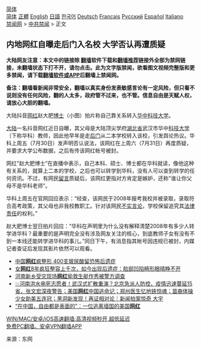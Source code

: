  <!-- 面包屑导航 --> <div class="breadcrumb"><!-- GTranslate: https://gtranslate.io/ -->  <div class="switcher notranslate">  <div class="selected">  <a href="#" onclick="return false;"> 简体</a>  </div>  <div class="option">  <a href="https://www.bannedbook.org" onclick="doGTranslate('zh-CN|zh-CN');jQuery('div.switcher div.selected a').html(jQuery(this).html());return false;" title="简体中文" class="nturl selected"> 简体</a>  <a href="https://www.bannedbook.org/zh-tw/" onclick="doGTranslate('zh-CN|zh-TW');jQuery('div.switcher div.selected a').html(jQuery(this).html());return false;" title="繁體中文" class="nturl"> 正體</a>  <a href="https://www.bannedbook.org/en/" onclick="doGTranslate('zh-CN|en');jQuery('div.switcher div.selected a').html(jQuery(this).html());return false;" title="English" class="nturl"> English</a>  <a href="https://www.bannedbook.org/ja/" onclick="doGTranslate('zh-CN|ja');jQuery('div.switcher div.selected a').html(jQuery(this).html());return false;" title="日本語" class="nturl"> 日語</a>  <a href="https://www.bannedbook.org/ko/" onclick="doGTranslate('zh-CN|ko');jQuery('div.switcher div.selected a').html(jQuery(this).html());return false;" title="한국어" class="nturl"> 한국어</a>  <a href="https://www.bannedbook.org/de/" onclick="doGTranslate('zh-CN|de');jQuery('div.switcher div.selected a').html(jQuery(this).html());return false;" title="Deutsch" class="nturl"> Deutsch</a>  <a href="https://www.bannedbook.org/fr/" onclick="doGTranslate('zh-CN|fr');jQuery('div.switcher div.selected a').html(jQuery(this).html());return false;" title="Français" class="nturl"> Français</a>  <a href="https://www.bannedbook.org/ru/" onclick="doGTranslate('zh-CN|ru');jQuery('div.switcher div.selected a').html(jQuery(this).html());return false;" title="Русский" class="nturl"> Русский</a>  <a href="https://www.bannedbook.org/es/" onclick="doGTranslate('zh-CN|es');jQuery('div.switcher div.selected a').html(jQuery(this).html());return false;" title="Español" class="nturl"> Español</a>  <a href="https://www.bannedbook.org/it/" onclick="doGTranslate('zh-CN|it');jQuery('div.switcher div.selected a').html(jQuery(this).html());return false;" title="Italiano" class="nturl"> Italiano</a>  </div>  </div>      <div class='breadcrumb-sub'><!-- Breadcrumb NavXT 6.3.0 --> <a href="https://www.bannedbook.org/" class="home">禁闻网</a> &gt; <a href="https://www.bannedbook.org/bnews/cbnews/" class="category">中共禁闻</a> &gt; 正文</div></div><h2>内地网红自曝走后门入名校 大学否认再遭质疑</h2> <p class="notice"><b>大陆网友注意：本文中的链接除 <a href="https://github.com/bannedbook/fanqiang" >翻墙</a>软件下载和<a href="https://github.com/killgcd/justmysocks/blob/master/README.md">翻墙推荐</a>链接外全部为禁网链接，未翻墙状态下打不开，请勿点击。此为文字版禁闻，欲看图文视频完整版和更多禁闻，请下载<a href="https://github.com/bannedbook/fanqiang">翻墙软件或APP</a>后翻墙上禁闻网。</p><p>备注：翻墙看新闻非常安全，翻墙以真实身份发表敏感言论有一定风险，但只看不说则没有任何风险，翻的人太多，政府管不过来，也不管。信息自由是天赋人权，请放心大胆的翻墙。</b></p>  <div class="entry"> <p id="conimg">大陆抖音<a href="https://www.bannedbook.org/bnews/tag/%e7%bd%91%e7%ba%a2/" class="st_tag internal_tag" rel="tag" title="标签 网红 下的日志">网红</a>赵大肥<a href="https://www.bannedbook.org/bnews/tag/%E5%8D%9A%E5%A3%AB/" class="st_tag internal_tag" rel="tag" title="标签 博士 下的日志">博士</a>（小图）拍片称自己靠关系转入<a href="https://www.bannedbook.org/bnews/tag/%E5%8D%8E%E4%B8%AD%E7%A7%91%E6%8A%80%E5%A4%A7%E5%AD%A6/" class="st_tag internal_tag" rel="tag" title="标签 华中科技大学 下的日志">华中科技大学</a>。</p> <p><span class='wp_keywordlink_affiliate'><a href="https://www.bannedbook.org/" title="大陆" target="_blank">大陆</a></span>一名抖音网红近日自曝，其父母是大陆顶尖学府<a href="https://www.bannedbook.org/bnews/tag/%E6%B9%96%E5%8C%97%E7%9C%81/" class="st_tag internal_tag" rel="tag" title="标签 湖北省 下的日志">湖北省</a>武汉市华中<a href="https://www.bannedbook.org/bnews/tag/%E7%A7%91%E6%8A%80%E5%A4%A7%E5%AD%A6/" class="st_tag internal_tag" rel="tag" title="标签 科技大学 下的日志">科技大学</a>（下称华科）教师，因此他早年是走<a href="https://www.bannedbook.org/bnews/tag/%E5%90%8E%E9%97%A8/" class="st_tag internal_tag" rel="tag" title="标签 后门 下的日志">后门</a>从二本学校转入该校，引发舆论热议。华科上周五（7月30日）发声明否认说法，该网红在上周六（7月31日）再度质疑，并要求大学公布数据，之后有传该网红帐号被封。</p>  <p>网红“赵大肥博士”在直播中表示，自己本科、硕士、博士都在华科就读，像他这种有关系的，就算上二本的学校，之后也可以转学到华科，没有人可以查到转学的任何资讯。不过，有网民<span class='wp_keywordlink'><a href="https://www.bannedbook.org/bnews/tougao/" title="留言" target="_blank">留言</a></span>质疑后，该网红更指对方肯定是嫉妒，还称“谁让你父母不是华科老师”。</p> <p>华科上周五在官网回应表示：“经查，该网民于2008年报考我校并被录取，录取符合高考政策，其父母也非我校教职工。针对该网民<a href="https://www.bannedbook.org/bnews/tag/%E4%B8%8D%E5%AE%9E%E8%A8%80%E8%AE%BA/" class="st_tag internal_tag" rel="tag" title="标签 不实言论 下的日志">不实言论</a>，学校保留追究其<a href="https://www.bannedbook.org/bnews/tag/%E6%B3%95%E5%BE%8B%E8%B4%A3%E4%BB%BB/" class="st_tag internal_tag" rel="tag" title="标签 法律责任 下的日志">法律责任</a>的权利。”</p>  <p>赵大肥博士翌日拍片回应：“华科在声明里为什么没有解释清楚2008年有多少人转学进华科？最重要的是声明完全没有涉及网友关注的核心，到底教师子女有没有不到一本线还能转学进华科的事儿。”同日下午，有消息指其帐号因违规已被封，内媒记者查证后发现其影片依然可以观看。</p> <ul class='op-related-articles' title='相关阅读'> <li><a href='https://www.bannedbook.org/bnews/comments/20210731/1597787.html' target='_blank'>中国<b>网红</b>疯整形 400支玻尿酸留恐怖后遗症</a></li> <li><a href='https://www.bannedbook.org/bnews/yule/20210731/1597459.html' target='_blank'>女<b>网红</b>8年疯狂整容上千次，如今出现后遗症：脸部凹陷畸形眼晴睁不开</a></li> <li><a href='https://www.bannedbook.org/bnews/baitai/20210730/1597148.html' target='_blank'>河南新乡受灾现场<b>网红</b>偷救生艇作秀被警方调查</a></li> <li><a href='https://www.bannedbook.org/bnews/bannedvideo/20210730/1596939.html' target='_blank'>💥河南洪水电死志愿者！武汉式扩散重演？北京急派人防控，疫情迅速蔓延15省，张文宏深夜警告；美国<b>网红</b>中国逃命记；郑州医生忆地铁惊魂；苗裔体操少女助美五连冠；黑洞新发现！再证相对论｜新闻拍案惊奇 大宇</a></li> <li><a href='https://www.bannedbook.org/bnews/headline/20210729/1595996.html' target='_blank'>“在中国，自由都是表面的”：一位逃离墙国的美国<b>网红</b></a></li> </ul> <p class="texttj"> <a href="https://github.com/bannedbook/fanqiang/wiki/V2ray%E6%9C%BA%E5%9C%BA" target="_blank">WIN/MAC/安卓/iOS高速翻墙:高清视频秒开,超低延迟</a><br/> <a href="https://github.com/bannedbook/fanqiang/wiki/%E7%A6%81%E9%97%BB%E7%BD%91%E5%AE%89%E5%8D%93%E7%BF%BB%E5%A2%99%E6%96%B0%E9%97%BBAPP" target="_blank">免费PC翻墙、安卓VPN翻墙APP</a></p> <p> 来源：东网 </p><a name='sharetosocial'></a>  <div style="margin-bottom:5px;padding-bottom:5px;clear:both"> <div id="archive-pix-1" class="banner-ads"> <!-- AuctionX Display platform tag START --> <div id="26318x728x90x621x_ADSLOT2" clicktrack="%%CLICK_URL_ESC%%"></div> <!-- AuctionX Display platform tag END --> </div> <div id="archive-pix-2" class="banner-ads"> <!-- AuctionX Display platform tag START --> <div id="26315x300x250x621x_ADSLOT2" clicktrack="%%CLICK_URL_ESC%%"></div> <!-- AuctionX Display platform tag END --> </div> </div>  <div id="archive-pix-1" class="banner-ads"> <!-- AuctionX Display platform tag START --> <div id="26318x728x90x621x_ADSLOT3" clicktrack="%%CLICK_URL_ESC%%"></div> <!-- AuctionX Display platform tag END --> </div> </div><!--END ENTRY--> 